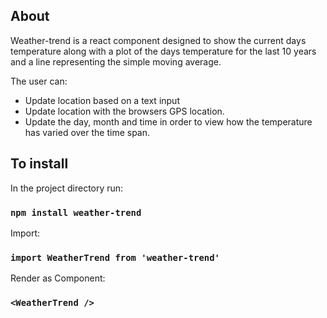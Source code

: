 ## About

Weather-trend is a react component designed to show the current days temperature along with a plot of the days temperature for the last 10 years and a line representing the simple moving average.

The user can:
* Update location based on a text input
* Update location with the browsers GPS location.
* Update the day, month and time in order to view how the temperature has varied over the time span.

## To install

In the project directory run:

### `npm install weather-trend`

Import:

### `import WeatherTrend from 'weather-trend'`

Render as Component:

### `<WeatherTrend />`